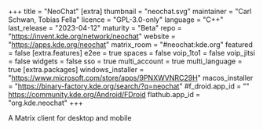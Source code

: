 +++
title = "NeoChat"
[extra]
thumbnail = "neochat.svg"
maintainer = "Carl Schwan, Tobias Fella"
licence = "GPL-3.0-only"
language = "C++"
last_release = "2023-04-12"
maturity = "Beta"
repo = "https://invent.kde.org/network/neochat"
website = "https://apps.kde.org/neochat"
matrix_room = "#neochat:kde.org"
featured = false
[extra.features]
e2ee = true
spaces = false
voip_1to1 = false
voip_jitsi = false
widgets = false
sso = true
multi_account = true
multi_language = true
[extra.packages]
windows_installer = "https://www.microsoft.com/store/apps/9PNXWVNRC29H"
macos_installer = "https://binary-factory.kde.org/search/?q=neochat"
#f_droid.app_id = "" https://community.kde.org/Android/FDroid
flathub.app_id = "org.kde.neochat"
+++

A Matrix client for desktop and mobile
